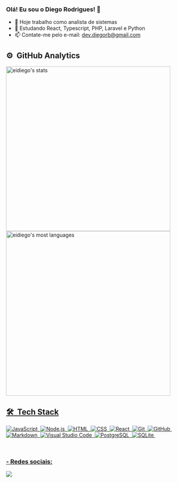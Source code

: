 ### Olá! Eu sou o Diego Rodrigues! 👋

- 🔭 Hoje trabalho como analista de sistemas
- 🌱 Estudando React, Typescript, PHP, Laravel e Python
- 📫 Contate-me pelo e-mail: dev.diegorb@gmail.com




## ⚙️ &nbsp;GitHub Analytics
<div align="center">
  <a href="https://github.com/eidiego">
  <p align="left">
<img width="450em" src="https://github-readme-stats.vercel.app/api?username=eidiego&show_icons=true&theme=vision-friendly-dark" alt="eidiego's stats"/>
<img width="450em" heigth="550" src="https://github-readme-stats.vercel.app/api/top-langs/?username=eidiego&layout=compact&theme=vision-friendly-dark" alt="eidiego's most languages"/>
</p>
</div>
       

## 🛠 &nbsp;Tech Stack

![JavaScript](https://img.shields.io/badge/-JavaScript-05122A?style=flat&logo=javascript)&nbsp;
![Node.js](https://img.shields.io/badge/-Node.js-05122A?style=flat&logo=node.js)&nbsp;
![HTML](https://img.shields.io/badge/-HTML-05122A?style=flat&logo=HTML5)&nbsp;
![CSS](https://img.shields.io/badge/-CSS-05122A?style=flat&logo=CSS3&logoColor=1572B6)&nbsp;
![React](https://img.shields.io/badge/-React-05122A?style=flat&logo=react)&nbsp;
![Git](https://img.shields.io/badge/-Git-05122A?style=flat&logo=git)&nbsp;
![GitHub](https://img.shields.io/badge/-GitHub-05122A?style=flat&logo=github)&nbsp;
![Markdown](https://img.shields.io/badge/-Markdown-05122A?style=flat&logo=markdown)&nbsp;
![Visual Studio Code](https://img.shields.io/badge/-Visual%20Studio%20Code-05122A?style=flat&logo=visual-studio-code&logoColor=007ACC)&nbsp;
![PostgreSQL](https://img.shields.io/badge/-PostgreSQL-05122A?style=flat&logo=postgresql)&nbsp;
![SQLite](https://img.shields.io/badge/-SQLite-05122A?style=flat&logo=sqlite)&nbsp;

  <div>
    <br>
      <h3>  - Redes sociais: </h3>
    <a href="https://www.linkedin.com/in/diego-rodrigues-barbosa-3b584a127/" target="_blank"><img src="https://img.shields.io/badge/-LinkedIn-%230077B5?style=for-the-badge&logo=linkedin&logoColor=white" target="_blank"></a> 
</div>
